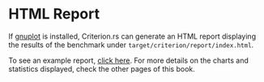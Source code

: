 # HTML Report

If [gnuplot](http://www.gnuplot.info/) is installed, Criterion.rs can generate an HTML report displaying the results of the benchmark under `target/criterion/report/index.html`.

To see an example report, [click here](./html_report/report/index.html). For more details on the charts and statistics displayed, check the other pages of this book.
